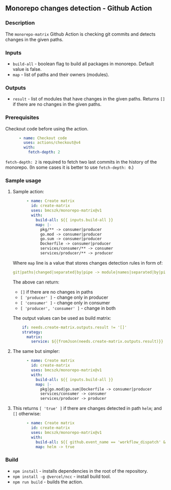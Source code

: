 ## Monorepo changes detection - Github Action

### Description
The `monorepo-matrix` Github Action is checking git commits and detects changes in the given paths.

### Inputs
- `build-all` - boolean flag to build all packages in monorepo. Default value is false.
- `map` - list of paths and their owners (modules).

### Outputs
- `result` - list of modules that have changes in the given paths. Returns `[]` if there are no changes in the given paths.

### Prerequisites
Checkout code before using the action.
```yaml
      - name: Checkout code
        uses: actions/checkout@v4
        with:
          fetch-depth: 2
```
`fetch-depth: 2` is required to fetch two last commits in the history of the monorepo. 
(In some cases it is better to use `fetch-depth: 0`.)
### Sample usage
1. Sample action:
    ```yaml
          - name: Create matrix
            id: create-matrix
            uses: bmcszk/monorepo-matrix@v1
            with:
              build-all: ${{ inputs.build-all }}
              map: |-
                pkg/** -> consumer|producer
                go.mod -> consumer|producer
                go.sum -> consumer|producer
                Dockerfile -> consumer|producer
                services/consumer/** -> consumer
                services/producer/** -> producer
    ```
    Where `map` line is a value that stores changes detection rules in form of:
    ```yaml
    git|paths|changed|separated|by|pipe -> module|names|separated|by|pipe
    ```
    The above can return:
    - `[]` if there are no changes in paths
    - `[ 'producer' ]` - change only in producer
    - `[ 'consumer' ]` - change only in consumer
    - `[ 'producer', 'consumer' ]` - change in both

    The output values can be used as build matrix:
    ```yaml
        if: needs.create-matrix.outputs.result != '[]'
        strategy:
          matrix:
            service: ${{fromJson(needs.create-matrix.outputs.result)}}
    ```

2. The same but simpler:
    ```yaml
          - name: Create matrix
            id: create-matrix
            uses: bmcszk/monorepo-matrix@v1
            with:
              build-all: ${{ inputs.build-all }}
              map: |-
                pkg|go.mod|go.sum|Dockerfile -> consumer|producer
                services/consumer -> consumer
                services/producer -> producer
    ```

3. This returns `[ 'true' ]` if there are changes detected in path `helm`; and `[]` otherwise:
    ```yaml
          - name: Create matrix
            id: create-matrix
            uses: bmcszk/monorepo-matrix@v1
            with:
              build-all: ${{ github.event_name == 'workflow_dispatch' && 'true' || 'false'}}
              map: helm -> true
    ```

### Build
- `npm install` - installs dependencies in the root of the repository.
- `npm install -g @vercel/ncc` - install build tool.
- `npm run build` - builds the action.
